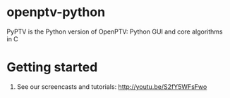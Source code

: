 openptv-python
==============

PyPTV is the Python version of OpenPTV: Python GUI and core algorithms in C



Getting started
===============

1. See our screencasts and tutorials:
http://youtu.be/S2fY5WFsFwo
